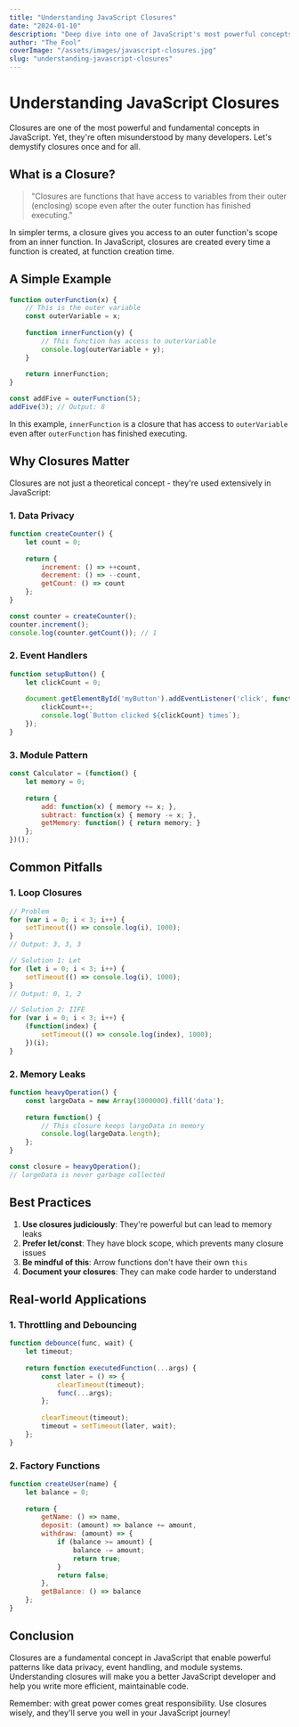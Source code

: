 ```yaml
---
title: "Understanding JavaScript Closures"
date: "2024-01-10"
description: "Deep dive into one of JavaScript's most powerful concepts - closures"
author: "The Fool"
coverImage: "/assets/images/javascript-closures.jpg"
slug: "understanding-javascript-closures"
---
```


# Understanding JavaScript Closures

Closures are one of the most powerful and fundamental concepts in JavaScript. Yet, they're often misunderstood by many developers. Let's demystify closures once and for all.

## What is a Closure?

> "Closures are functions that have access to variables from their outer (enclosing) scope even after the outer function has finished executing."

In simpler terms, a closure gives you access to an outer function's scope from an inner function. In JavaScript, closures are created every time a function is created, at function creation time.

## A Simple Example

```javascript
function outerFunction(x) {
    // This is the outer variable
    const outerVariable = x;
    
    function innerFunction(y) {
        // This function has access to outerVariable
        console.log(outerVariable + y);
    }
    
    return innerFunction;
}

const addFive = outerFunction(5);
addFive(3); // Output: 8
```

In this example, `innerFunction` is a closure that has access to `outerVariable` even after `outerFunction` has finished executing.

## Why Closures Matter

Closures are not just a theoretical concept - they're used extensively in JavaScript:

### 1. Data Privacy

```javascript
function createCounter() {
    let count = 0;
    
    return {
        increment: () => ++count,
        decrement: () => --count,
        getCount: () => count
    };
}

const counter = createCounter();
counter.increment();
console.log(counter.getCount()); // 1
```

### 2. Event Handlers

```javascript
function setupButton() {
    let clickCount = 0;
    
    document.getElementById('myButton').addEventListener('click', function() {
        clickCount++;
        console.log(`Button clicked ${clickCount} times`);
    });
}
```

### 3. Module Pattern

```javascript
const Calculator = (function() {
    let memory = 0;
    
    return {
        add: function(x) { memory += x; },
        subtract: function(x) { memory -= x; },
        getMemory: function() { return memory; }
    };
})();
```

## Common Pitfalls

### 1. Loop Closures

```javascript
// Problem
for (var i = 0; i < 3; i++) {
    setTimeout(() => console.log(i), 1000);
}
// Output: 3, 3, 3

// Solution 1: Let
for (let i = 0; i < 3; i++) {
    setTimeout(() => console.log(i), 1000);
}
// Output: 0, 1, 2

// Solution 2: IIFE
for (var i = 0; i < 3; i++) {
    (function(index) {
        setTimeout(() => console.log(index), 1000);
    })(i);
}
```

### 2. Memory Leaks

```javascript
function heavyOperation() {
    const largeData = new Array(1000000).fill('data');
    
    return function() {
        // This closure keeps largeData in memory
        console.log(largeData.length);
    };
}

const closure = heavyOperation();
// largeData is never garbage collected
```

## Best Practices

1. **Use closures judiciously**: They're powerful but can lead to memory leaks
2. **Prefer let/const**: They have block scope, which prevents many closure issues
3. **Be mindful of this**: Arrow functions don't have their own `this`
4. **Document your closures**: They can make code harder to understand

## Real-world Applications

### 1. Throttling and Debouncing

```javascript
function debounce(func, wait) {
    let timeout;
    
    return function executedFunction(...args) {
        const later = () => {
            clearTimeout(timeout);
            func(...args);
        };
        
        clearTimeout(timeout);
        timeout = setTimeout(later, wait);
    };
}
```

### 2. Factory Functions

```javascript
function createUser(name) {
    let balance = 0;
    
    return {
        getName: () => name,
        deposit: (amount) => balance += amount,
        withdraw: (amount) => {
            if (balance >= amount) {
                balance -= amount;
                return true;
            }
            return false;
        },
        getBalance: () => balance
    };
}
```

## Conclusion

Closures are a fundamental concept in JavaScript that enable powerful patterns like data privacy, event handling, and module systems. Understanding closures will make you a better JavaScript developer and help you write more efficient, maintainable code.

Remember: with great power comes great responsibility. Use closures wisely, and they'll serve you well in your JavaScript journey!